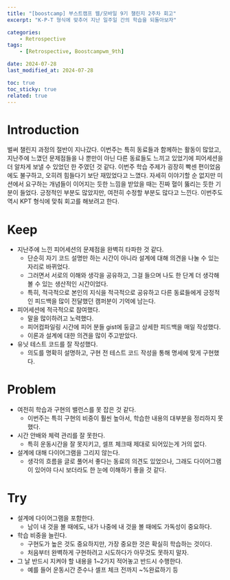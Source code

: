 ```yaml
---
title: "[boostcamp] 부스트캠프 웹/모바일 9기 챌린지 2주차 회고"
excerpt: "K-P-T 형식에 맞추어 지난 일주일 간의 학습을 되돌아보자"

categories:
    - Retrospective
tags:
    - [Retrospective, Boostcampwm_9th]

date: 2024-07-28
last_modified_at: 2024-07-28

toc: true
toc_sticky: true
related: true
---
```


# Introduction

벌써 챌린지 과정의 절반이 지나갔다. 이번주는 특히 동료들과 함께하는 활동이 많았고, 지난주에 느꼈던 문제점들을 나 뿐만이 아닌 다른 동료들도 느끼고 있었기에 피어세션을 더 알차게 보낼 수 있었던 한 주였던 것 같다. 이번주 학습 주제가 굉장히 빡센 편이었음에도 불구하고, 오히려 힘들다기 보단 재밌었다고 느꼈다. 자세히 이야기할 순 없지만 미션에서 요구하는 개념들이 이어지는 듯한 느낌을 받았을 때는 진짜 혈이 뚫리는 듯한 기분이 들었다. 긍정적인 부분도 많았지만, 여전히 수정할 부분도 많다고 느낀다. 이번주도 역시 KPT 형식에 맞춰 회고를 해보려고 한다.

# Keep

- 지난주에 느낀 피어세션의 문제점을 완벽히 타파한 것 같다.
  - 단순히 자기 코드 설명만 하는 시간이 아니라 설계에 대해 의견을 나눌 수 있는 자리로 바뀌었다.
  - 그러면서 서로의 이해와 생각을 공유하고, 그걸 들으며 나도 한 단계 더 생각해볼 수 있는 생산적인 시간이었다.
  - 특히, 적극적으로 본인의 지식을 적극적으로 공유하고 다른 동료들에게 긍정적인 피드백을 많이 전달했던 캠퍼분이 기억에 남는다.
- 피어세션에 적극적으로 참여했다.
  - 말을 많이하려고 노력했다.
  - 피어컴파일링 시간에 피어 분들 gist에 둥글고 상세한 피드백을 매일 작성했다.
  - 이론과 설계에 대한 의견을 많이 주고받았다.
- 유닛 테스트 코드를 잘 작성했다.
  - 의도를 명확히 설명하고, 구현 전 테스트 코드 작성을 통해 명세에 맞게 구현했다.


# Problem

- 여전히 학습과 구현의 밸런스를 못 잡은 것 같다.
  - 이번주는 특히 구현의 비중이 훨씬 높아서, 학습한 내용의 대부분을 정리하지 못했다.
- 시간 안배와 체력 관리를 잘 못한다.
  - 특히 운동시간을 잘 못지키고, 셀프 체크때 제대로 되어있는게 거의 없다.
- 설계에 대해 다이어그램을 그리지 않는다.
  - 생각의 흐름을 글로 풀어서 좋다는 동료의 의견도 있었으나, 그래도 다이어그램이 있어야 다시 보더라도 한 눈에 이해하기 좋을 것 같다.


# Try

- 설계에 다이어그램을 포함한다.
  - 남이 내 것을 볼 때에도, 내가 나중에 내 것을 볼 때에도 가독성이 중요하다.
- 학습 비중을 늘린다.
  - 구현도가 높은 것도 중요하지만, 가장 중요한 것은 확실히 학습하는 것이다.
  - 처음부터 완벽하게 구현하려고 시도하다가 아무것도 못하지 말자.
- 그 날 반드시 지켜야 할 내용을 1~2가지 적어놓고 반드시 수행한다.
  - 예를 들어 운동시간 준수나 셀프 체크 전까지 ~%완료하기 등
